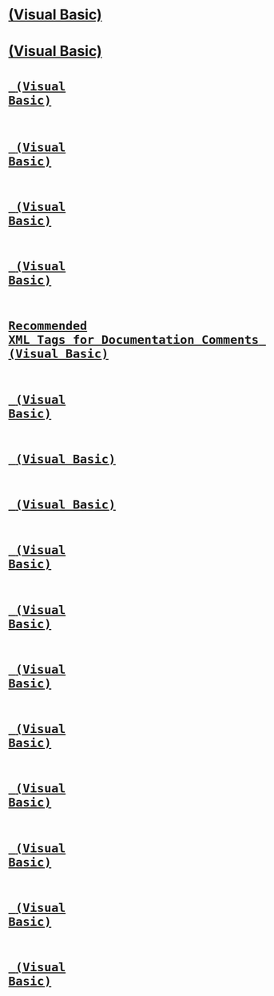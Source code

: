 # [<list> (Visual Basic)](list.md)
# [<example> (Visual Basic)](example.md)
# [<code> (Visual Basic)](code.md)
# [<para> (Visual Basic)](para.md)
# [<value> (Visual Basic)](value.md)
# [<permission> (Visual Basic)](permission.md)
# [Recommended XML Tags for Documentation Comments (Visual Basic)](recommended-xml-tags-for-documentation-comments.md)
# [<seealso> (Visual Basic)](seealso.md)
# [<c> (Visual Basic)](c.md)
# [<see> (Visual Basic)](see.md)
# [<summary> (Visual Basic)](summary.md)
# [<returns> (Visual Basic)](returns.md)
# [<include> (Visual Basic)](include.md)
# [<exception> (Visual Basic)](exception.md)
# [<remarks> (Visual Basic)](remarks.md)
# [<typeparam> (Visual Basic)](typeparam.md)
# [<paramref> (Visual Basic)](paramref.md)
# [<param> (Visual Basic)](param.md)
